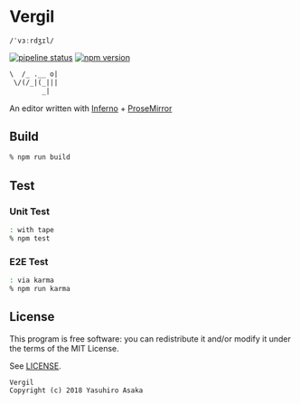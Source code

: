# Vergil

`/ˈvɜːrdʒɪl/`


[![pipeline status][pipeline]][commit] [![npm version][version]][npm]

```txt
\  /_ .__ o|
 \/(/_|(_|||
        _|
```

An editor written with [Inferno](https://www.infernojs.org/) + [ProseMirror](http://prosemirror.net/)


## Build

```zsh
% npm run build
```


## Test

### Unit Test

```zsh
: with tape
% npm test
```

### E2E Test

```zsh
: via karma
% npm run karma
```


## License

This program is free software: you can redistribute it and/or modify it
under the terms of the MIT License.


See [LICENSE](LICENSE).


```txt
Vergil
Copyright (c) 2018 Yasuhiro Asaka
```


[pipeline]: https://gitlab.com/grauwoelfchen/vergil/badges/master/pipeline.svg
[commit]: https://gitlab.com/grauwoelfchen/vergil/commits/master
[version]: https://img.shields.io/npm/v/vergil.svg
[npm]: https://www.npmjs.com/package/vergil
